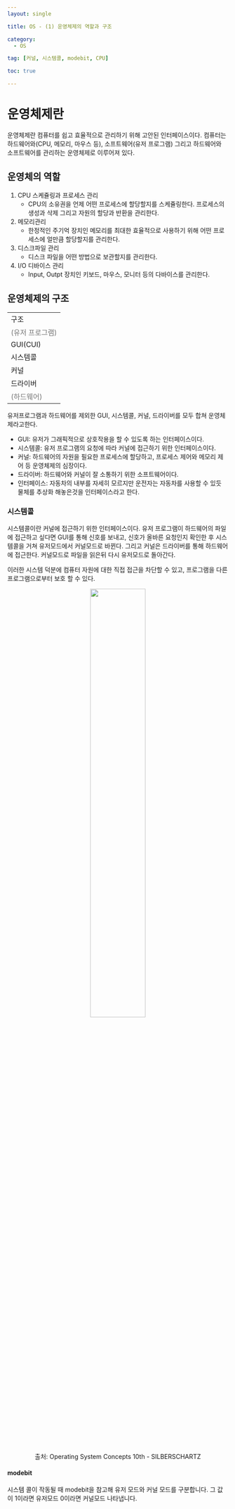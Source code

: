 ```yaml
---
layout: single

title: OS - (1) 운영체제의 역할과 구조

category:
  - OS

tag: [커널, 시스템콜, modebit, CPU]

toc: true

---
```


# 운영체제란

운영체제란 컴퓨터를 쉽고 효율적으로 관리하기 위해 고안된 인터페이스이다. 컴퓨터는 하드웨어와(CPU, 메모리, 마우스 등), 소프트웨어(유저 프로그램) 그리고 하드웨어와 소프트웨어를 관리하는 운영체제로 이루어져 있다.

## 운영체의 역할

1. CPU 스케쥴링과 프로세스 관리
    + CPU의 소유권을 언제 어떤 프로세스에 할당할지를 스케쥴링한다. 프로세스의 생성과 삭제 그리고 자원의 할당과 반환을 관리한다.
2. 메모리관리
    + 한정적인 주기억 장치인 메모리를 최대한 효율적으로 사용하기 위해 어떤 프로세스에 얼만큼 할당할지를 관리한다.
3. 디스크파일 관리
    + 디스크 파일을 어떤 방법으로 보관할지를 관리한다.
4. I/O 디바이스 관리
    + Input, Outpt 장치인 키보드, 마우스, 모니터 등의 다바이스를 관리한다.

## 운영체제의 구조  
<center>
    <table>
        <tr>
            <td>구조</td>
        </tr>
        <tr>
            <td style="color: #777;">(유저 프로그램)</td>
        </tr>
        <tr>
            <td>GUI(CUI)</td>
        </tr>
        <tr>
            <td>시스템콜</td>
        </tr>
        <tr>
            <td>커널</td>
        </tr>
        <tr>
            <td>드라이버</td>
        </tr>
        <tr>
            <td style="color: #777">(하드웨어)</td>
        </tr>
    </table>
</center>

유저프로그램과 하드웨어를 제외한 GUI, 시스템콜, 커널, 드라이버를 모두 합쳐 운영체제라고한다. 
+ GUI: 유저가 그래픽적으로 상호작용을 할 수 있도록 하는 인터페이스이다.
+ 시스템콜: 유저 프로그램의 요청에 따라 커널에 접근하기 위한 인터페이스이다.
+ 커널: 하드웨어의 자원을 필요한 프로세스에 할당하고, 프로세스 제어와 메모리 제어 등 운영체제의 심장이다.
+ 드라이버: 하드웨어와 커널이 잘 소통하기 위한 소프트웨어이다.
+ 인터페이스: 자동차의 내부를 자세히 모르지만 운전자는 자동차를 사용할 수 있듯 물체를 추상화 해놓은것을 인터페이스라고 한다.

### 시스템콜
시스템콜이란 커널에 접근하기 위한 인터페이스이다. 유저 프로그램이 하드웨어의 파일에 접근하고 싶다면 GUI를 통해 신호를 보내고, 신호가 올바른 요청인지 확인한 후 시스템콜을 거쳐 유저모드에서 커널모드로 바뀐다. 그리고 커널은 드라이버를 통해 하드웨어에 접근한다. 커널모드로 파일을 읽은뒤 다시 유저모드로 돌아간다. <br>
  
이러한 시스템 덕분에 컴퓨터 자원에 대한 직접 접근을 차단할 수 있고, 프로그램을 다른 프로그램으로부터 보호 할 수 있다.

<center>
  <img src="https://img1.daumcdn.net/thumb/R1280x0/?scode=mtistory2&fname=https%3A%2F%2Fblog.kakaocdn.net%2Fdn%2FJXwNG%2Fbtqw787Kgfe%2FvmrkitiEEjDI8G9w2mFzUk%2Fimg.png" width="50%">  
</center>
<center>
  <p>출처: Operating System Concepts 10th - SILBERSCHARTZ</p>
</center>

#### modebit
시스템 콜이 작동될 때 modebit을 참고해 유저 모드와 커널 모드를 구분합니다. 그 값이 1이라면 유저모드 0이라면 커널모드 나타냅니다.
